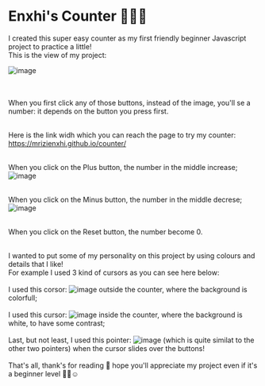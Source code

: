 <h1>Enxhi's Counter 🧮👩‍💻 </h1>

I created this super easy counter as my first friendly beginner Javascript project to practice a little!
<br>
This is the view of my project:
<br>

![image](https://github.com/mrizienxhi/counter/assets/99075038/0279268b-7e7b-4c9f-9844-ec0e858a4936)
 
<br>
<br>
When you first click any of those buttons, instead of the image, you'll se a number: it depends on the button you press first.<br><br>

Here is the link widh which you can reach the page to try my counter:  https://mrizienxhi.github.io/counter/
<br><br>

When you click on the Plus button, the number in the middle increase; <br>
![image](https://github.com/mrizienxhi/counter/assets/99075038/d362f463-1ea2-433f-95aa-b7c41ab0ff12) <br><br>

When you click on the Minus button, the number in the middle decrese; <br>
![image](https://github.com/mrizienxhi/counter/assets/99075038/a1bac058-9aa9-46b6-93d1-630139b488fa) <br><br>

When you click on the Reset button, the number become 0.
<br>
<br>

I wanted to put some of my personality on this project by using colours and details that I like!
<br>
For example I used 3 kind of cursors as you can see here below: <br> <br>
I used this corsor: ![image](https://github.com/mrizienxhi/counter/assets/99075038/6f1676f8-6db1-408b-b83b-bbda401df8e9) outside the counter, where the background is colorfull; <br><br>
I used this cursor: ![image](https://github.com/mrizienxhi/counter/assets/99075038/bd0009a1-e174-4028-8dfc-86f7e2b178ba) inside the counter, where the background is white, to have some contrast;<br><br>
Last, but not least, I used this pointer: ![image](https://github.com/mrizienxhi/counter/assets/99075038/02b6c05c-1c48-4eee-949a-4d8b51551434) (which is quite similat to the other two pointers) when the cursor slides over the buttons!
<br> <br>
That's all, thank's for reading 🙏 hope you'll appreciate my project even if it's a beginner level 🧑‍💻☺️
